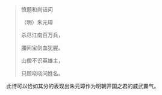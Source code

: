 > 愤题和尚诘问
>
> 
>
> （明）朱元璋
>
> 
>
> 杀尽江南百万兵，
>
> 
>
> 腰间宝剑血犹腥。
>
> 
>
> 山僧不识英雄主，
>
> 
>
> 只顾哓哓问姓名。

此诗可以恰如其分的表现出朱元璋作为明朝开国之君的威武霸气。



